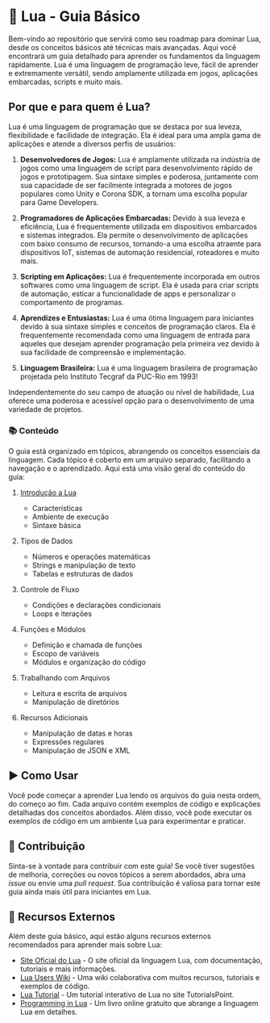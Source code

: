 # 🌙 Lua - Guia Básico

Bem-vindo ao repositório que servirá como seu roadmap para dominar Lua, desde os conceitos básicos até técnicas mais avançadas. Aqui você encontrará um guia detalhado para aprender os fundamentos da linguagem rapidamente. Lua é uma linguagem de programação leve, fácil de aprender e extremamente versátil, sendo amplamente utilizada em jogos, aplicações embarcadas, scripts e muito mais.

## Por que e para quem é Lua?

Lua é uma linguagem de programação que se destaca por sua leveza, flexibilidade e facilidade de integração. Ela é ideal para uma ampla gama de aplicações e atende a diversos perfis de usuários:

1. **Desenvolvedores de Jogos:** Lua é amplamente utilizada na indústria de jogos como uma linguagem de script para desenvolvimento rápido de jogos e prototipagem. Sua sintaxe simples e poderosa, juntamente com sua capacidade de ser facilmente integrada a motores de jogos populares como Unity e Corona SDK, a tornam uma escolha popular para Game Developers.

2. **Programadores de Aplicações Embarcadas:** Devido à sua leveza e eficiência, Lua é frequentemente utilizada em dispositivos embarcados e sistemas integrados. Ela permite o desenvolvimento de aplicações com baixo consumo de recursos, tornando-a uma escolha atraente para dispositivos IoT, sistemas de automação residencial, roteadores e muito mais.

3. **Scripting em Aplicações:** Lua é frequentemente incorporada em outros softwares como uma linguagem de script. Ela é usada para criar scripts de automação, esticar a funcionalidade de apps e personalizar o comportamento de programas.

4. **Aprendizes e Entusiastas:** Lua é uma ótima linguagem para iniciantes devido à sua sintaxe simples e conceitos de programação claros. Ela é frequentemente recomendada como uma linguagem de entrada para aqueles que desejam aprender programação pela primeira vez devido à sua facilidade de compreensão e implementação.

5. **Linguagem Brasileira:** Lua é uma linguagem brasileira de programação projetada pelo Instituto Tecgraf da PUC-Rio em 1993!

Independentemente do seu campo de atuação ou nível de habilidade, Lua oferece uma poderosa e acessível opção para o desenvolvimento de uma variedade de projetos.

### 📚 Conteúdo

O guia está organizado em tópicos, abrangendo os conceitos essenciais da linguagem. Cada tópico é coberto em um arquivo separado, facilitando a navegação e o aprendizado. Aqui está uma visão geral do conteúdo do guia:

1. [Introdução a Lua](Introdução%20a%20Lua/README.md)
   - Características
   - Ambiente de execução
   - Sintaxe básica


2. Tipos de Dados
   - Números e operações matemáticas
   - Strings e manipulação de texto
   - Tabelas e estruturas de dados

3. Controle de Fluxo
   - Condições e declarações condicionais
   - Loops e iterações

4. Funções e Módulos
   - Definição e chamada de funções
   - Escopo de variáveis
   - Módulos e organização do código

5. Trabalhando com Arquivos
   - Leitura e escrita de arquivos
   - Manipulação de diretórios

6. Recursos Adicionais
   - Manipulação de datas e horas
   - Expressões regulares
   - Manipulação de JSON e XML

## ▶️ Como Usar

Você pode começar a aprender Lua lendo os arquivos do guia nesta ordem, do começo ao fim. Cada arquivo contém exemplos de código e explicações detalhadas dos conceitos abordados. Além disso, você pode executar os exemplos de código em um ambiente Lua para experimentar e praticar.

## 🤝 Contribuição

Sinta-se à vontade para contribuir com este guia! Se você tiver sugestões de melhoria, correções ou novos tópicos a serem abordados, abra uma *issue* ou envie uma *pull request*. Sua contribuição é valiosa para tornar este guia ainda mais útil para iniciantes em Lua.

## 🔗 Recursos Externos

Além deste guia básico, aqui estão alguns recursos externos recomendados para aprender mais sobre Lua:

- [Site Oficial do Lua](https://www.lua.org/) - O site oficial da linguagem Lua, com documentação, tutoriais e mais informações.
- [Lua Users Wiki](http://lua-users.org/wiki/) - Uma wiki colaborativa com muitos recursos, tutoriais e exemplos de código.
- [Lua Tutorial](https://www.tutorialspoint.com/lua/index.htm) - Um tutorial interativo de Lua no site TutorialsPoint.
- [Programming in Lua](https://www.lua.org/pil/) - Um livro online gratuito que abrange a linguagem Lua em detalhes.

